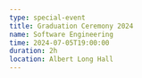 ```yaml
---
type: special-event
title: Graduation Ceremony 2024
name: Software Engineering
time: 2024-07-05T19:00:00
duration: 2h
location: Albert Long Hall
---
```


